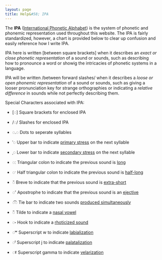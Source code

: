 ```yaml
---
layout: page
title: Help&#58; IPA
---
```


The **IPA** ([International Phonetic Alphabet](https://en.wikipedia.org/wiki/International_Phonetic_Alphabet)) is the system of phonetic and phonemic representation used throughout this website. The IPA is fairly standardized, however, a chart is provided below to clear up confusion and easily reference how I write IPA. 

IPA here is written [between square brackets] when it describes an *exact or close phonetic representation* of a sound or sounds, such as describing how to pronounce a word or showig the intricacies of phonetic systems in a language.

IPA will be written /between forward slashes/ when it describes a *loose or open phonemic representation* of a sound or sounds, such as giving a looser pronunciation key for strange orthographies or indicating a *relative difference* in sounds while not perfectly describing them.

Special Characters associated with IPA:

 * [◌]   Square brackets for enclosed IPA
 * /◌/   Slashes for enclosed IPA
 
 * ◌.◌   Dots to seperate syllables
 * ˈ◌   Upper bar to indicate [primary stress](https://en.wikipedia.org/wiki/Stress_(linguistics)) on the next syllable
 * ˌ◌   Lower bar to indicate [secondary stress](https://en.wikipedia.org/wiki/Stress_(linguistics)) on the next syllable
 
 * ◌ː   Triangular colon to indicate the previous sound is [long](https://en.wikipedia.org/wiki/Vowel_length)
 * ◌ˑ   Half triangular colon to indicate the previous sound is [half-long](https://en.wikipedia.org/wiki/Vowel_length)
 * ◌̆   Breve to indicate that the previous sound is [extra-short](https://en.wikipedia.org/wiki/Vowel_length)

 * ◌'   Apostrophe to indicate that the previous sound is an [ejective](https://en.wikipedia.org/wiki/Ejective_consonant)
 * ◌͡◌   Tie bar to indicate two sounds [produced simultaneously](https://en.wikipedia.org/wiki/Doubly_articulated_consonant)

 * ◌̃   Tilde to indicate a [nasal vowel](https://en.wikipedia.org/wiki/Nasal_vowel)
 * ◌˞   Hook to indicate a [rhoticized sound](https://en.wikipedia.org/wiki/R-colored_vowel)

 * ◌ʷ   Superscript w to indicate [labialization](https://en.wikipedia.org/wiki/Labialization)
 * ◌ʲ   Superscript j to indicate [palatalization](https://en.wikipedia.org/wiki/Palatalization_(phonetics))
 * ◌ˠ   Superscript gamma to indicate [velarization](https://en.wikipedia.org/wiki/Velarization)

